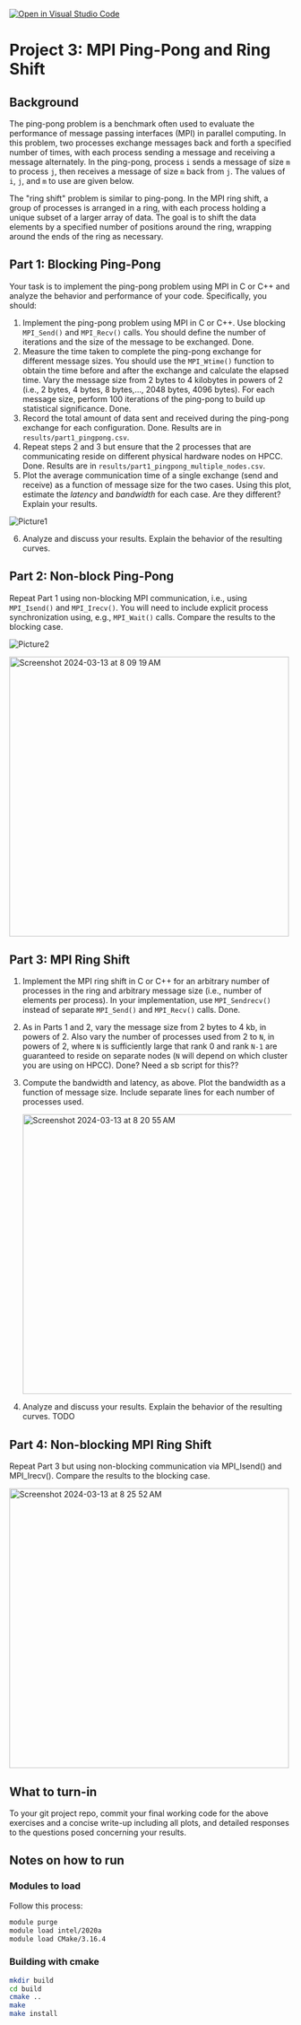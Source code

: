 [![Open in Visual Studio Code](https://classroom.github.com/assets/open-in-vscode-718a45dd9cf7e7f842a935f5ebbe5719a5e09af4491e668f4dbf3b35d5cca122.svg)](https://classroom.github.com/online_ide?assignment_repo_id=13989339&assignment_repo_type=AssignmentRepo)
# Project 3: MPI Ping-Pong and Ring Shift

## Background

The ping-pong problem is a benchmark often used to evaluate the performance of message passing interfaces (MPI) in parallel computing. In this problem, two processes exchange messages back and forth a specified number of times, with each process sending a message and receiving a message alternately. In the ping-pong, process `i` sends a message of size `m` to process `j`, then receives a message of size `m` back from `j`. The values of `i`, `j`, and `m` to use are given below.

The "ring shift" problem is similar to ping-pong. In the MPI ring shift, a group of processes is arranged in a ring, with each process holding a unique subset of a larger array of data. The goal is to shift the data elements by a specified number of positions around the ring, wrapping around the ends of the ring as necessary. 

## Part 1: Blocking Ping-Pong

Your task is to implement the ping-pong problem using MPI in C or C++ and analyze the behavior and performance of your code. Specifically, you should:

1. Implement the ping-pong problem using MPI in C or C++. Use blocking `MPI_Send()` and `MPI_Recv()` calls. You should define the number of iterations and the size of the message to be exchanged.
   Done.
2. Measure the time taken to complete the ping-pong exchange for different message sizes. You should use the `MPI_Wtime()` function to obtain the time before and after the exchange and calculate the elapsed time. Vary the message size from 2 bytes to 4 kilobytes in powers of 2 (i.e., 2 bytes, 4 bytes, 8 bytes,..., 2048 bytes, 4096 bytes). For each message size, perform 100 iterations of the ping-pong to build up statistical significance.
   Done.
3. Record the total amount of data sent and received during the ping-pong exchange for each configuration.
   Done. Results are in `results/part1_pingpong.csv`.
4. Repeat steps 2 and 3 but ensure that the 2 processes that are communicating reside on different physical hardware nodes on HPCC.
   Done. Results are in `results/part1_pingpong_multiple_nodes.csv`.
5. Plot the average communication time of a single exchange (send and receive) as a function of message size for the two cases. Using this plot, estimate the _latency_ and _bandwidth_ for each case. Are they different? Explain your results.

![Picture1](https://github.com/cmse822/project-3-mpi-p2p-team-6/assets/94200328/7824761a-f681-4c06-8e6a-4b274bde679e)


6. Analyze and discuss your results. Explain the behavior of the resulting curves.


## Part 2: Non-block Ping-Pong

Repeat Part 1 using non-blocking MPI communication, i.e., using `MPI_Isend()` and `MPI_Irecv()`. You will need to include explicit process synchronization using, e.g., `MPI_Wait()` calls. Compare the results to the blocking case.

![Picture2](https://github.com/cmse822/project-3-mpi-p2p-team-6/assets/94200328/f6a53d6f-77d3-4a7f-b637-ac58d949bb34)

    
<img width="499" alt="Screenshot 2024-03-13 at 8 09 19 AM" src="https://github.com/cmse822/project-3-mpi-p2p-team-6/assets/94200328/0dc23f5a-829b-4745-ab69-a026704fabac">

## Part 3: MPI Ring Shift

1. Implement the MPI ring shift in C or C++ for an arbitrary number of processes in the ring and arbitrary message size (i.e., number of elements per process). In your implementation, use `MPI_Sendrecv()` instead of separate `MPI_Send()` and `MPI_Recv()` calls.
   Done.
2. As in Parts 1 and 2, vary the message size from 2 bytes to 4 kb, in powers of 2. Also vary the number of processes used from 2 to `N`, in powers of 2, where `N` is sufficiently large that rank 0 and rank `N-1` are guaranteed to reside on separate nodes (`N` will depend on which cluster you are using on HPCC).
   Done? Need a sb script for this??
3. Compute the bandwidth and latency, as above. Plot the bandwidth as a function of message size. Include separate lines for each number of processes used.

   <img width="499" alt="Screenshot 2024-03-13 at 8 20 55 AM" src="https://github.com/cmse822/project-3-mpi-p2p-team-6/assets/94200328/a3cc8f00-fdc1-436b-b67a-2c9b8eef6e68">


5. Analyze and discuss your results. Explain the behavior of the resulting curves.
   TODO

## Part 4: Non-blocking MPI Ring Shift

Repeat Part 3 but using non-blocking communication via MPI_Isend() and MPI_Irecv(). Compare the results to the blocking case.

<img width="499" alt="Screenshot 2024-03-13 at 8 25 52 AM" src="https://github.com/cmse822/project-3-mpi-p2p-team-6/assets/94200328/b206dadc-075c-4b96-8cce-a16eb2c1bf5c">


## What to turn-in

To your git project repo, commit your final working code for the above exercises and a concise write-up including all plots, and detailed responses to the questions posed concerning your results.

## Notes on how to run

### Modules to load
Follow this process:
```sh
module purge
module load intel/2020a
module load CMake/3.16.4
```


### Building with cmake
```sh
mkdir build
cd build
cmake ..
make
make install
```
